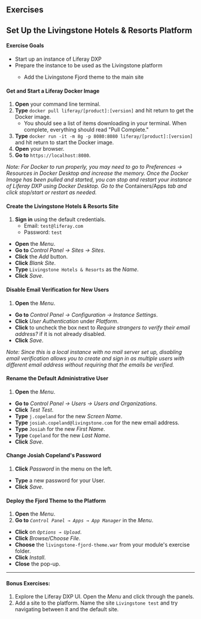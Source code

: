 <h2 class="exercise">Exercises</h2>

## Set Up the Livingstone Hotels & Resorts Platform

<div class="ahead">
<h4>Exercise Goals</h4>
	<ul>
		<li>Start up an instance of Liferay DXP</li>
	    <li>Prepare the instance to be used as the Livingstone platform</li>
	    <ul>
	    	<li>Add the Livingstone Fjord theme to the main site</li>
	    </ul>
	</ul>
</div>

#### Get and Start a Liferay Docker Image
1. **Open** your command line terminal.
2. **Type** `docker pull liferay/[product]:[version]` and hit return to get the Docker image.
	* You should see a list of items downloading in your terminal. When complete, everything should read "Pull Complete."
3. **Type** `docker run -it -m 8g -p 8080:8080 liferay/[product]:[version]` and hit return to start the Docker image. 
4. **Open** your browser. 
5. **Go to** `https://localhost:8080`.

_Note: For Docker to run properly, you may need to go to Preferences → Resources in Docker Desktop and increase the memory. Once the Docker Image has been pulled and started, you can stop and restart your instance of Liferay DXP using Docker Desktop. Go to the_ Containers/Apps _tab and click stop/start or restart as needed._

#### Create the Livingstone Hotels & Resorts Site
1. **Sign in** using the default credentials.
	* Email: `test@liferay.com`
	* Password: `test` 
* **Open** the _Menu_. 
* **Go to** _Control Panel → Sites → Sites_. 
* **Click** the _Add_ button.
* **Click** _Blank Site_. 
* **Type** `Livingstone Hotels & Resorts` as the _Name_.
* **Click** _Save_.

#### Disable Email Verification for New Users
1. **Open** the _Menu_. 
* **Go to** _Control Panel → Configuration → Instance Settings_. 
* **Click** _User Authentication_ under _Platform_. 
* **Click** to uncheck the box next to _Require strangers to verify their email address?_ if it is not already disabled.
* **Click** _Save_. 

_Note: Since this is a local instance with no mail server set up, disabling email verification allows you to create and sign in as multiple users with different email address without requiring that the emails be verified._

#### Rename the Default Administrative User
1. **Open** the _Menu_. 
* **Go to** _Control Panel → Users → Users and Organizations_.
* **Click** _Test Test_.  
* **Type** `j.copeland` for the new _Screen Name_.
* **Type** `josiah.copeland@livingstone.com` for the new email address.
* **Type** `Josiah` for the new _First Name_.
* **Type** `Copeland` for the new _Last Name_.
* **Click** _Save_. 

#### Change Josiah Copeland's Password
1. **Click** _Password_ in the menu on the left.
* **Type** a new password for your User.
* **Click** _Save_.

#### Deploy the Fjord Theme to the Platform
1. **Open** the _Menu_.
2. **Go to** _`Control Panel → Apps → App Manager`_ in the _Menu_.
* **Click** on _`Options → Upload`_.
* **Click** _Browse/Choose File_.
* **Choose** the `livingstone-fjord-theme.war` from your module's exercise folder.
* **Click** _Install_.
* **Close** the pop-up.

---

#### Bonus Exercises:
1. Explore the Liferay DXP UI. Open the _Menu_ and click through the panels.
2. Add a site to the platform. Name the site `Livingstone test` and try navigating between it and the default site.
